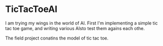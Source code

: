 # TicTacToeAI

I am trying my wings in the world of AI. First I'm implementing a simple tic tac toe game, and writing various AIsto test them agains each othe.

The field project conatins the model of tic tac toe.
